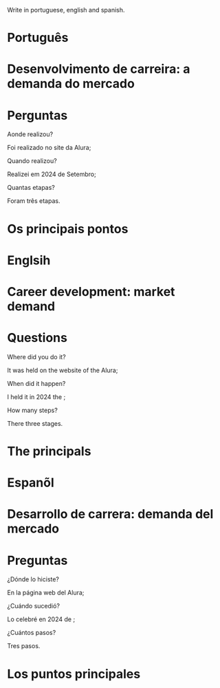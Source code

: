 
Write in portuguese, english and spanish.

# Português

# Desenvolvimento de carreira: a demanda do mercado
 
# Perguntas

Aonde realizou?

Foi realizado no site da Alura;

Quando realizou?

Realizei em 2024 de Setembro;

Quantas etapas?

Foram três etapas.

# Os principais pontos



# Englsih

# Career development: market demand

# Questions

Where did you do it?

It was held on the website of the Alura;

When did it happen?

I held it in 2024 the ;

How many steps?

There three stages.

# The principals



# Espanõl

# Desarrollo de carrera: demanda del mercado

# Preguntas

¿Dónde lo hiciste?

En la página web del Alura;

¿Cuándo sucedió?

Lo celebré en 2024 de ;

¿Cuántos pasos?

Tres pasos.

# Los puntos principales

